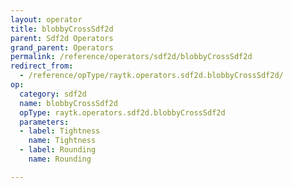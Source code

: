```yaml
---
layout: operator
title: blobbyCrossSdf2d
parent: Sdf2d Operators
grand_parent: Operators
permalink: /reference/operators/sdf2d/blobbyCrossSdf2d
redirect_from:
  - /reference/opType/raytk.operators.sdf2d.blobbyCrossSdf2d/
op:
  category: sdf2d
  name: blobbyCrossSdf2d
  opType: raytk.operators.sdf2d.blobbyCrossSdf2d
  parameters:
  - label: Tightness
    name: Tightness
  - label: Rounding
    name: Rounding

---
```

